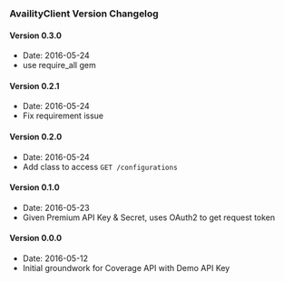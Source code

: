 ### AvailityClient Version Changelog

#### Version 0.3.0
* Date: 2016-05-24
* use require_all gem

#### Version 0.2.1
* Date: 2016-05-24
* Fix requirement issue

#### Version 0.2.0
* Date: 2016-05-24
* Add class to access `GET /configurations`

#### Version 0.1.0
* Date: 2016-05-23
* Given Premium API Key & Secret, uses OAuth2 to get request token

#### Version 0.0.0
* Date: 2016-05-12
* Initial groundwork for Coverage API with Demo API Key
